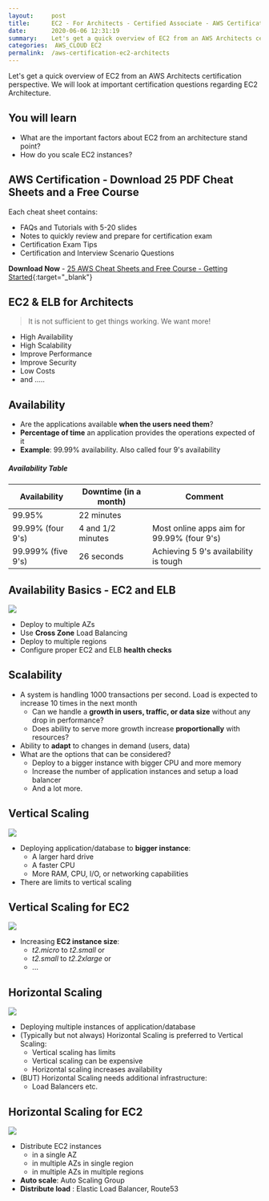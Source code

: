 ```yaml
---
layout:     post
title:      EC2 - For Architects - Certified Associate - AWS Certification
date:       2020-06-06 12:31:19
summary:    Let's get a quick overview of EC2 from an AWS Architects certification perspective. We will look at important certification questions regarding EC2 Architecture. 
categories:  AWS_CLOUD EC2
permalink:  /aws-certification-ec2-architects
---
```


Let's get a quick overview of EC2 from an AWS Architects certification perspective. We will look at important certification questions regarding EC2 Architecture. 

## You will learn
- What are the important factors about EC2 from an architecture stand point?
- How do you scale EC2 instances?

## AWS Certification - Download 25 PDF Cheat Sheets and a Free Course

Each cheat sheet contains:
- FAQs and Tutorials with 5-20 slides
- Notes to quickly review and prepare for certification exam
- Certification Exam Tips
- Certification and Interview Scenario Questions

**Download Now** - [25 AWS Cheat Sheets and Free Course - Getting Started](https://links.in28minutes.com/cloud-in28minutes-teachable-free-link){:target="_blank"}


## EC2 & ELB for Architects

> It is not sufficient to get things working. We want more!

- High Availability
- High Scalability
- Improve Performance
- Improve Security
- Low Costs
- and .....

## Availability

- Are the applications available **when the users need them**?
- **Percentage of time** an application provides the operations expected of it
- **Example**: 99.99% availability. Also called four 9's availability

##### Availability Table

| Availability | Downtime (in a month)  | Comment |
|--|--|--|
| 99.95% | 22 minutes||
| 99.99% (four 9's)| 4 and 1/2 minutes | Most online apps aim for 99.99% (four 9's)|
| 99.999% (five 9's) | 26 seconds| Achieving 5 9's availability is tough|

## Availability Basics - EC2 and ELB

![](/images/aws/ec2/3-elb-crosszone-lb.png)
- Deploy to multiple AZs
- Use **Cross Zone** Load Balancing
- Deploy to multiple regions
- Configure proper EC2 and ELB **health checks**

## Scalability
- A system is handling 1000 transactions per second. Load is expected to increase 10 times in the next month
	- Can we handle a **growth in users, traffic, or data size** without any drop in performance?
	- Does ability to serve more growth increase **proportionally** with resources?
- Ability to **adapt** to changes in demand (users, data)
- What are the options that can be considered?
	- Deploy to a bigger instance with bigger CPU and more memory
	- Increase the number of application instances and setup a load balancer
	- And a lot more.

## Vertical Scaling

![](/images/vertical-scaling.png) 
- Deploying application/database to **bigger instance**: 
	- A larger hard drive 
	- A faster CPU
	- More RAM, CPU, I/O, or networking capabilities
- There are limits to vertical scaling

## Vertical Scaling for EC2
![](/images/aws/ec2-vertical-scaling.png) 
- Increasing **EC2 instance size**:
	- *t2.micro* to *t2.small* or 
	- *t2.small* to *t2.2xlarge* or 
	-  ...

## Horizontal Scaling
![](/images/horizontal-scaling.png) 
- Deploying multiple instances of application/database
- (Typically but not always) Horizontal Scaling is preferred to Vertical Scaling:
	- Vertical scaling has limits
	- Vertical scaling can be expensive
	- Horizontal scaling increases availability
- (BUT) Horizontal Scaling needs additional infrastructure:
	- Load Balancers etc.

## Horizontal Scaling for EC2
![](/images/aws/ec2/3-elb-crosszone-lb.png)

- Distribute EC2 instances 
	- in a single AZ
	- in multiple AZs in single region
	- in multiple AZs in multiple regions
- **Auto scale**: Auto Scaling Group
- **Distribute load** : Elastic Load Balancer, Route53
